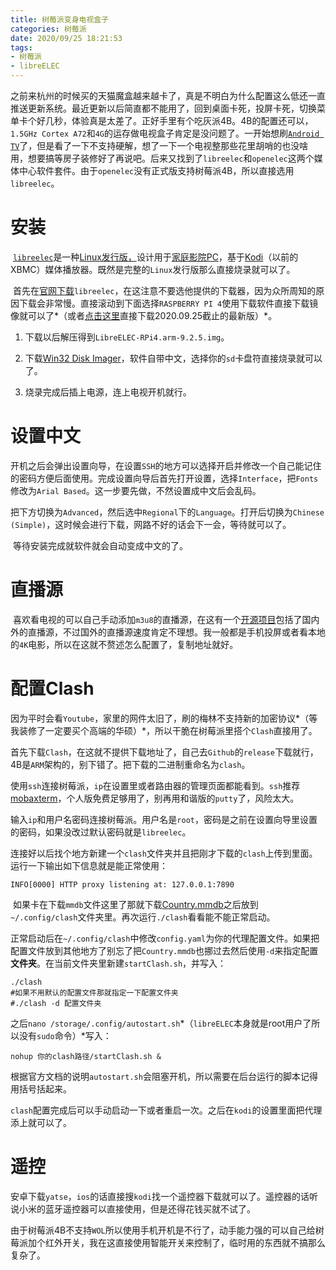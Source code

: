 ```yaml
---
title: 树莓派变身电视盒子
categories: 树莓派
date: 2020/09/25 18:21:53
tags:
- 树莓派
- libreELEC
---
```


​    之前来杭州的时候买的天猫魔盒越来越卡了，真是不明白为什么配置这么低还一直推送更新系统。最近更新以后简直都不能用了，回到桌面卡死，投屏卡死，切换菜单卡个好几秒，体验真是太差了。正好手里有个吃灰派4B。4B的配置还可以， `1.5GHz Cortex A72`和`4G`的运存做电视盒子肯定是没问题了。一开始想刷[`Android TV`](https://konstakang.com/devices/rpi4/LineageOS17.1-ATV/)了，但是看了一下不支持硬解，想了一下一个电视整那些花里胡哨的也没啥用，想要搞等房子装修好了再说吧。后来又找到了`libreelec`和`openelec`这两个媒体中心软件套件。由于`openelec`没有正式版支持树莓派4B，所以直接选用`libreelec`。

<!--more-->

# 安装

​    [`libreelec`](https://libreelec.tv)是一种[Linux发行版，](https://en.wikipedia.org/wiki/Linux_distribution)设计用于[家庭影院PC](https://en.wikipedia.org/wiki/Home_theater_PC)，基于[Kodi](https://en.wikipedia.org/wiki/Kodi_(software))（以前的XBMC）媒体播放器。既然是完整的`Linux`发行版那么直接烧录就可以了。

​    首先在[官网下载](https://libreelec.tv/downloads_new/)`libreelec`，在这注意不要选他提供的下载器，因为众所周知的原因下载会非常慢。直接滚动到下面选择`RASPBERRY PI 4`使用下载软件直接下载镜像就可以了*（或者[点击这里](http://releases.libreelec.tv/LibreELEC-RPi4.arm-9.2.5.img.gz)直接下载2020.09.25截止的最新版）*。

1. 下载以后解压得到`LibreELEC-RPi4.arm-9.2.5.img`。

2. 下载[Win32 Disk Imager](https://win32diskimager.download/download-win32-disk-imager/)，软件自带中文，选择你的`sd`卡盘符直接烧录就可以了。

3. 烧录完成后插上电源，连上电视开机就行。

# 设置中文

​    开机之后会弹出设置向导，在设置`SSH`的地方可以选择开启并修改一个自己能记住的密码方便后面使用。完成设置向导后首先打开设置，选择`Interface`，把`Fonts`修改为`Arial Based`。这一步要先做，不然设置成中文后会乱码。

​    把下方切换为`Advanced`，然后选中`Regional`下的`Language`。打开后切换为`Chinese (Simple)`，这时候会进行下载，网路不好的话会下一会，等待就可以了。

​    等待安装完成就软件就会自动变成中文的了。

# 直播源

​    喜欢看电视的可以自己手动添加`m3u8`的直播源，在这有一个[开源项目](https://github.com/ziliudi/ziliudi)包括了国内外的直播源，不过国外的直播源速度肯定不理想。我一般都是手机投屏或者看本地的`4K`电影，所以在这就不赘述怎么配置了，复制地址就好。

# 配置Clash

​    因为平时会看`Youtube`，家里的网件太旧了，刷的梅林不支持新的加密协议*（等我装修了一定要买个高端的华硕）*，所以干脆在树莓派里搭个`Clash`直接用了。

​    首先下载`Clash`，在这就不提供下载地址了，自己去`Github`的`release`下载就行，4B是`ARM`架构的，别下错了。把下载的二进制重命名为`clash`。

   使用`ssh`连接树莓派，`ip`在设置里或者路由器的管理页面都能看到。`ssh`推荐[mobaxterm](https://mobaxterm.mobatek.net/download.html)，个人版免费足够用了，别再用和谐版的`putty`了，风险太大。

​    输入`ip`和用户名密码连接树莓派。用户名是`root`，密码是之前在设置向导里设置的密码，如果没改过默认密码就是`libreelec`。

​    连接好以后找个地方新建一个`clash`文件夹并且把刚才下载的`clash`上传到里面。运行一下输出如下信息就是能正常使用：

```shell
INFO[0000] HTTP proxy listening at: 127.0.0.1:7890
```

​    如果卡在下载`mmdb`文件这里了那就下载[Country.mmdb](https://github.com/Dreamacro/maxmind-geoip/releases/latest/download/Country.mmdb)之后放到`~/.config/clash`文件夹里。再次运行`./clash`看看能不能正常启动。

​    正常启动后在`~/.config/clash`中修改`config.yaml`为你的代理配置文件。如果把配置文件放到其他地方了别忘了把`Country.mmdb`也挪过去然后使用`-d`来指定配置**文件夹**。在当前文件夹里新建`startClash.sh`，并写入：

```shell
./clash
#如果不用默认的配置文件那就指定一下配置文件夹
#./clash -d 配置文件夹
```

​    之后`nano /storage/.config/autostart.sh`*（`libreELEC`本身就是root用户了所以没有`sudo`命令）*写入：

```shell
nohup 你的clash路径/startClash.sh &
```

​    根据官方文档的说明`autostart.sh`会阻塞开机，所以需要在后台运行的脚本记得用括号括起来。

   `clash`配置完成后可以手动启动一下或者重启一次。之后在`kodi`的设置里面把代理添上就可以了。

# 遥控

​    安卓下载`yatse`，`ios`的话直接搜`kodi`找一个遥控器下载就可以了。遥控器的话听说小米的蓝牙遥控器可以直接使用，但是还得花钱买就不试了。

​    由于树莓派4B不支持`WOL`所以使用手机开机是不行了，动手能力强的可以自己给树莓派加个红外开关，我在这直接使用智能开关来控制了，临时用的东西就不搞那么复杂了。